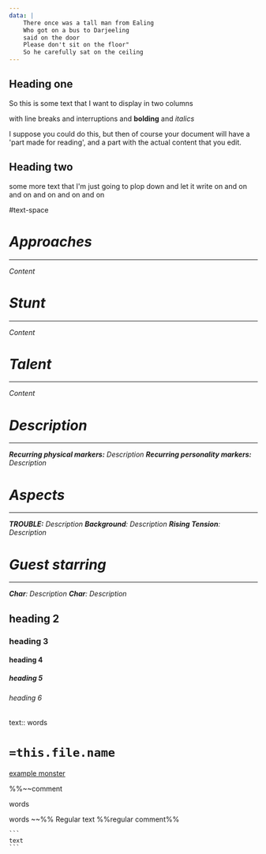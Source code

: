 ```yaml
---
data: |
    There once was a tall man from Ealing
    Who got on a bus to Darjeeling
    said on the door
    Please don't sit on the floor"
    So he carefully sat on the ceiling
---
```


## Heading one
So this is some text that I want to display in two columns

with line breaks and interruptions and **bolding** and *italics*

I suppose you could do this, but then of course your document will have a 'part made for reading', and a part with the actual content that you edit.

## Heading two
some more text that I'm just going to plop down and let it write on and on and on and on and on and on

#text-space



<i id="flexbox"><i id="filler"><h1></h1></i>
	<i id="narrowcol">
	<h1>Approaches</h1><hr>
		Content
	<h1>Stunt</h1><hr>
		Content
	<h1>Talent</h1><hr>
		Content
</i>
	<i>
	<h1>Description</h1><hr>
		**Recurring physical markers:**
		Description
		**Recurring personality markers:**
		Description
	<h1>Aspects</h1><hr>
		**TROUBLE:**
		Description
		**Background**:
		Description
		**Rising Tension**:
		Description
	<h1>Guest starring</h1><hr>
		**Char**:
		Description
		**Char**:
		Description
	</i>
</i>


## heading 2
### heading 3
#### heading 4
##### heading 5
###### heading 6
text:: words


# `=this.file.name`

[example monster](0%20ttrpg/example%20monster.md)

%%~~comment

words

words
~~%% Regular text %%regular comment%%




~~~
```
text
```
~~~